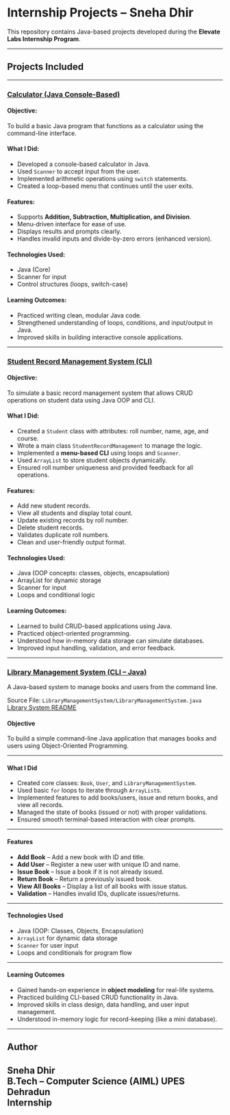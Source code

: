 # Internship Projects – Sneha Dhir

This repository contains Java-based projects developed during the **Elevate Labs Internship Program**.

---

## Projects Included

---

### [Calculator (Java Console-Based)](./Calculator/)

#### Objective:
To build a basic Java program that functions as a calculator using the command-line interface.

#### What I Did:
- Developed a console-based calculator in Java.
- Used `Scanner` to accept input from the user.
- Implemented arithmetic operations using `switch` statements.
- Created a loop-based menu that continues until the user exits.

#### Features:
- Supports **Addition, Subtraction, Multiplication, and Division**.
- Menu-driven interface for ease of use.
- Displays results and prompts clearly.
- Handles invalid inputs and divide-by-zero errors (enhanced version).

#### Technologies Used:
- Java (Core)
- Scanner for input
- Control structures (loops, switch-case)

#### Learning Outcomes:
- Practiced writing clean, modular Java code.
- Strengthened understanding of loops, conditions, and input/output in Java.
- Improved skills in building interactive console applications.

---

###  [Student Record Management System (CLI)](./StudentRecordSystem/)

####  Objective:
To simulate a basic record management system that allows CRUD operations on student data using Java OOP and CLI.

#### What I Did:
- Created a `Student` class with attributes: roll number, name, age, and course.
- Wrote a main class `StudentRecordManagement` to manage the logic.
- Implemented a **menu-based CLI** using loops and `Scanner`.
- Used `ArrayList` to store student objects dynamically.
- Ensured roll number uniqueness and provided feedback for all operations.

#### Features:
- Add new student records.
- View all students and display total count.
- Update existing records by roll number.
- Delete student records.
- Validates duplicate roll numbers.
- Clean and user-friendly output format.

####  Technologies Used:
- Java (OOP concepts: classes, objects, encapsulation)
- ArrayList for dynamic storage
- Scanner for input
- Loops and conditional logic

#### Learning Outcomes:
- Learned to build CRUD-based applications using Java.
- Practiced object-oriented programming.
- Understood how in-memory data storage can simulate databases.
- Improved input handling, validation, and error feedback.

---

### [Library Management System (CLI – Java)](./LibraryManagementSystem/)

A Java-based system to manage books and users from the command line.

 Source File: `LibraryManagementSystem/LibraryManagementSystem.java`  
 [Library System README](./LibraryManagementSystem/README.md)

#### Objective  
To build a simple command-line Java application that manages books and users using Object-Oriented Programming.

---

#### What I Did
- Created core classes: `Book`, `User`, and `LibraryManagementSystem`.
- Used basic `for` loops to iterate through `ArrayList`s.
- Implemented features to add books/users, issue and return books, and view all records.
- Managed the state of books (issued or not) with proper validations.
- Ensured smooth terminal-based interaction with clear prompts.

---

#### Features
-  **Add Book** – Add a new book with ID and title.
-  **Add User** – Register a new user with unique ID and name.
-  **Issue Book** – Issue a book if it is not already issued.
-  **Return Book** – Return a previously issued book.
-  **View All Books** – Display a list of all books with issue status.
-  **Validation** – Handles invalid IDs, duplicate issues/returns.

---

#### Technologies Used
- Java (OOP: Classes, Objects, Encapsulation)
- `ArrayList` for dynamic data storage
- `Scanner` for user input
- Loops and conditionals for program flow

---

#### Learning Outcomes
- Gained hands-on experience in **object modeling** for real-life systems.
- Practiced building CLI-based CRUD functionality in Java.
- Improved skills in class design, data handling, and user input management.
- Understood in-memory logic for record-keeping (like a mini database).

---

## Author

**Sneha Dhir**  
B.Tech – Computer Science (AIML) 
UPES Dehradun  
Internship
---
